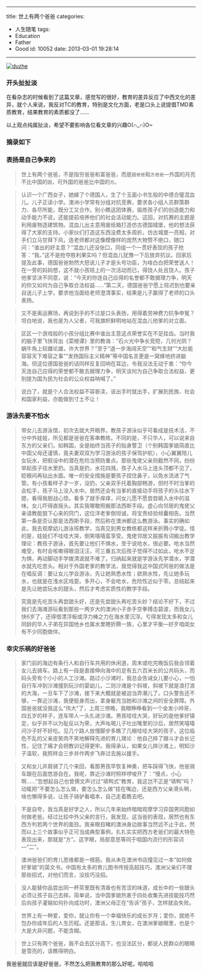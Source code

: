 
---
title: 世上有两个爸爸
categories:
  - 人生随笔
tags:
  - Education
  - Father
  - Good
id: 10052
date: 2013-03-01 19:28:14
---

[![duzhe](http://lzan13.qiniudn.com/blog/uploads/images/2013/03/duzhe.jpg)](http://lzan13.qiniudn.com/blog/uploads/images/2013/03/duzhe.jpg)

### 开头扯扯淡
在看杂志的时候看到了这篇文章，感觉写的很好，教育的差异反应了中西文化的差异，就个人来说，我反对TC的教育，特别是文化方面，老是口头上说提倡TMD素质教育，结果教育的素质都没了……

以上观点纯属扯淡，希望不要影响各位看文章的兴趣O(∩_∩)O~

### 摘录如下

### 表扬是自己争来的

> 世上有两个爸爸，不是指穷爸爸和富爸爸，而是`圆爸爸`和`方爸爸`—外国的月亮不比中国的`圆`，可外国的爸爸比中国的`方`。

> 认识一个广西女子，她嫁了个德国人，生了个玉面小书生般的中德合璧混血儿。儿子正读小学。澳洲小学常有分组对抗竞赛，要求各小组人员群策群力、各尽所能，既分工又合作。别小瞧这团体赛，锻炼孩子们的创造能力和动手能力不说，还能提前培养他们的社会活动能力。这回，对抗赛的主题是利用废物造建筑物。混血儿出主意用废纸箱打造仿古德国城堡，他的想法获得了大家的支持。小家伙们打造这东西没费太多周折。仿古城堡一亮相，对手们立马甘拜下风，连老师都对这像模像样的庞然大物赞不绝口，随口问：“谁出的好主意？”混血儿还没张口，同组一个一贯好表现的孩子抢答：“我。”这不是抢夺胜利果实吗？但混血儿犹豫一下后放弃抗议。回家后提及此事，德国爸爸勃然大怒说儿子才是头号功臣，为啥白白把荣誉送人！在一旁的妈妈想，这不就小孩班上的一次活动而已，得饶人处且饶人。孩子他爹坚决不同意，说：“今天的你连自己应得的名誉都不敢据理力争，明天的你又如何为自己争取合法权益……”第二天，德国爸爸宁愿上班迟到也要亲自送儿子上学，要求他当面给老师澄清事实，结果是儿子赢得了老师的口头表扬。

> 又不是奥运赛场，再说到手的不过是口头表扬，用得着劳神费力抗争申冤？坦白地说，我也是为人父者，可我旗帜鲜明地站在混血儿他爹的对立面。

 > 区区一个游戏般的小孩分组比赛中谁出主意这点荣誉实在不足挂齿。当时我的脑子里飞快背出《菜根谭》里的教诲：“石火光中争长竞短，几何光阴？蜗牛角上较雌论雄，许大世界？”至于“退一步海阔天空”“和气生财”“大肚能容容天下难容之事”“发扬国际主义精神”等中国名言更是一窝蜂地挤进脑海。但这位德国爸爸的话同样反复回响在耳边，令我没法无动于衷：“你今天连自己应得的荣誉都不敢去据理力争，明天谈何为自己争取合法权益，更别提为国为民为社会的公众权益呐喊了。”

> 说白了，就是个人合法权益不容亵渎，该出手时就出手，扩展到民族、社会和国家利益，亦能做到寸土不让！

### 游泳先要不怕水

> 带女儿去游泳馆，初次去就大开眼界。教孩子游泳似乎可看成是技术活，不分中外娃娃，所见都是爸爸在客串教练。不同的是，不只华人，可以说来自东方的父亲们，如韩国，全是始终当孩子的贴身警卫（个别韩国爹娘简直比中国父母还谨慎，竟夫妻双双为学习游泳的孩子保驾护航），小心翼翼陪儿女玩水，把假设中的潜在危险当预防重点。那些鬼佬父亲则截然不同，纷纷举起孩子往水里扔。当真是扔，水花四溅，孩子入水马上连头顶都不见了，眨眼间再钻出水面。唯一的安全措施是要孩子捏住鼻子，以免水流进了气管。有小孩看样子才一岁，没扔，父亲双手托着胸部畅游，但时不时当爹的会松手，孩子马上没入水中。居然还会有当爹的直接动手将孩子的头往水下摁，看得我胆战心惊。看多了就手痒痒，问女儿愿不愿尝尝砸入水中的滋味。女儿吓得直摇头。其实我哪敢照搬那法西斯手段。虚心向邻居的鬼佬父亲请教能狠下心来的窍门，这位洋老爹倒坦诚，将宝贵经验倾囊相告。当然第一条是否认那是法西斯手段，然后称在澳洲都这么教游泳。事实的确如此，我去观摩幼儿游泳班教学，当真见到男女教练都这样来折腾小学徒。怪的是，娃娃们不哇哇大哭，倒笑嘻嘻蛮享受。鬼佬邻居又振振有词搬出教学理论：教孩子游泳，首先要让他们不惧水，至于说呛水，很必要。呛水当然难受，有时会咳嗽得眼泪汪汪，可三番五次后孩子觉得不过如此，呛水不足为惧，再动脚动手学拨清波就不难了。归纳起来就是学游泳先学潜水，学潜水就先吃苦头。相对于外国老爹的教学法，我觉得我这中国式阿爸的做法是在唱反调：要让女儿学会游泳，先让她熟悉水性；欲熟水性，先让她多玩水，也就是在浅水区戏耍。多开心，不会呛水，危险性近似于零。总结起来是先让她尝玩水的甜头，然后才考虑实质性的教学手段。

> 究竟是先吃苦头再尝甜头好，还是先尝甜头再吃苦头妙？结论不好下，不过我们去海滩游玩看到那些一两岁大的澳洲小子赤手空拳搏击碧波，而我女儿快6岁了，还得借漂浮板或浮力棒之力在海水里沉浮。亏得发现太多和女儿同龄的华人子弟在异国他乡也属水里瞎折腾一族，心里才平衡—好歹咱闺女有不少同胞做伴。

### 幸灾乐祸的好爸爸

> 家门前的海边有条行人和自行车共用的休闲道，周末或吃完晚饭后我会领着女儿去骑车。路上有一段是直接伸向海中的足有五六百米长的公共码头，而码头旁有个小小的人工沙滩。路过小沙滩时，我总会告诫女儿要小心，一怕自行车冲到沙滩撞到玩沙的婴幼儿，二则沙滩是个斜坡，斜坡下就是浪打浪的大海，一旦车下了沙滩，接下来大概就是被迫当弄潮儿了。口头警告还不够，一靠近沙滩，我便挺身而出，拿身躯充当她和沙滩之间的安全屏障。外国爸爸就没我这么“伟大”了，上周三傍晚，我眼睁睁看到一个金发小帅哥，四五岁的样子，连车带人一头扎进沙滩。男孩哇哇大哭，好玩的是他爹好镇定，似乎并不以为耻反以为荣，大声吆喝儿子吐出嘴里的沙后，居然笑嘻嘻问沙子好不好吃。见几个路人放慢脚步多瞧了几眼哇哇大哭的孩子，这位临危不乱的父亲皮笑肉不笑地解释先进的育儿理论：他自己摔了跟斗才会长记性，记住了痛才会把教训记得更牢。我得承认，如果女儿摔沙滩上，明知沙子温软，我照样会三步并作两步飞奔过去施以援手。

> 又和女儿并肩骑了几个来回，看那男孩早恢复神勇，把车踩得飞快，他爸骑车跟在后面悠游自在。我呢，靠近沙滩时照样啰唆开了：“慢点，小心啊……”忽想起自己也曾撰文声讨过“填鸭式”教育，我这岂不正是“填鸭”吗？动辄把“不要怎么怎么做，要怎么怎么做”挂在嘴边，还是西方父亲滑头啊，啥也懒得多说，让孩子骑驴看唱本，自己走着瞧去吧。

> 不是自夸，我当真是好学之人，所以几年来始终暗暗观摩学习异国男同胞如何做老爸。经过比较中外父亲的言行，我发现，这当爸的表现，居然也有东西方判若两个世界的面目。我亲眼目睹的澳洲身边故事当然远不止于此，然而以上三个故事似乎正可当成典型事例，扎扎实实把西方老爸们的最大特色表现出来，那就是“方”。这字眼，局部意思等同于咱国内流行的形容词—“二”。

> 澳洲爸爸们的育儿思维都是一根筋。我从未在澳洲书店撞见过一本“如何做好爹娘”的英文书。中国有太多的育儿图书传授高超技巧，澳洲父亲们不理那些招式，对他们而言，没技巧没招。

> 没人能替你品尝出同一杯茶里既有清香也有苦涩的味道，成长中的一些跟头必须让孩子自己去摔。简单说，当中国爹娘热衷于四处收集先进技能技巧然后向孩子灌输如何扑向成功时，澳洲父母正在“告诉”孩子，怎样就会失败。

> 世界上有一种爱，爱你，就让你有一个幸福快乐的成长岁月；爱你，就绝不包办你成年后的人生历程。还是那话，生儿育女，在澳洲爹娘眼里，也是个大是大非问题，不能含糊。

> 世上只有两个爸爸，我不会去区分高下，也没法区分，都说人民群众的眼睛是雪亮的，该瞧得明白。


我爸爸就应该是好爸爸，不然怎么把我教育的那么好呢，哈哈哈